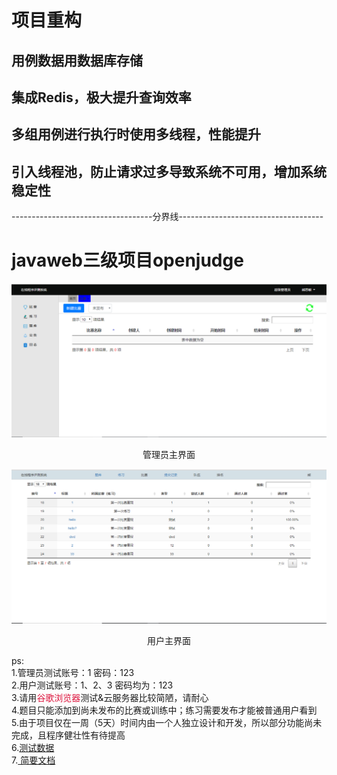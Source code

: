 # 项目重构
## 用例数据用数据库存储
## 集成Redis，极大提升查询效率
## 多组用例进行执行时使用多线程，性能提升
## 引入线程池，防止请求过多导致系统不可用，增加系统稳定性


-----------------------------------分界线------------------------------------
# javaweb三级项目openjudge
<img src="/demo-picture/管理员主界面.PNG" />
<p align="center">管理员主界面</p>
<!--<a href="http://106.13.44.33:8080/openJudge/sup">演示地址</a>-->
<img src="/demo-picture/用户主界面.PNG" />
<p align="center">用户主界面</p> 
<!--<a href="http://106.13.44.33:8080/openJudge/user">演示地址</a>-->
ps:<br>
1.管理员测试账号：1 密码：123<br>
2.用户测试账号：1、2、3 密码均为：123<br>
3.请用<font color=#DC143C>谷歌浏览器</font>测试&云服务器比较简陋，请耐心<br>
4.题目只能添加到尚未发布的比赛或训练中；练习需要发布才能被普通用户看到<br>
5.由于项目仅在一周（5天）时间内由一个人独立设计和开发，所以部分功能尚未完成，且程序健壮性有待提高<br>
6.<a href="/data/hello.zip">测试数据</a><br>
7.<a href="/docs/课程设计报告熊思敏150104010145.docx">  简要文档</a>
